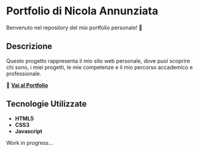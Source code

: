 # Portfolio di Nicola Annunziata  

Benvenuto nel repository del mio portfolio personale! 🎉  

## Descrizione  
Questo progetto rappresenta il mio sito web personale, dove puoi scoprire chi sono, i miei progetti, le mie competenze e il mio percorso accademico e professionale.  

🔗 **[Vai al Portfolio](https://nicolaannu.github.io/portfolioNicolaAnnunziata/)**  

## Tecnologie Utilizzate  
- **HTML5**  
- **CSS3**  
- **Javascript**

Work in progress...

